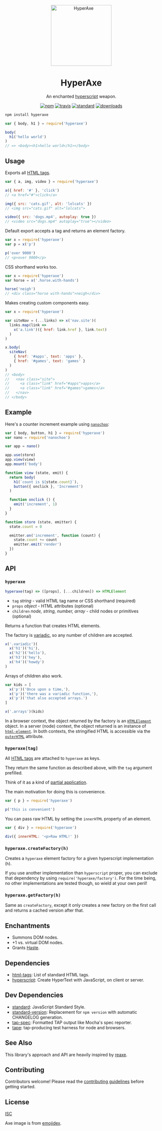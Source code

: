 <div align="center">

<img src="./axe.png" alt="HyperAxe" width="200">

# HyperAxe

An enchanted [hyperscript](https://github.com/hyperhype/hyperscript) weapon.

[![npm][1]][2]
[![travis][3]][4]
[![standard][5]][6]
[![downloads][7]][2]

[1]: https://img.shields.io/npm/v/hyperaxe.svg?style=flat-square
[2]: https://www.npmjs.com/package/hyperaxe
[3]: https://img.shields.io/travis/ungoldman/hyperaxe/master.svg?style=flat-square
[4]: https://travis-ci.org/ungoldman/hyperaxe
[5]: https://img.shields.io/badge/code%20style-standard-brightgreen.svg?style=flat-square
[6]: http://standardjs.com/
[7]: https://img.shields.io/npm/dm/hyperaxe.svg?style=flat-square

</div>

```sh
npm install hyperaxe
```

```js
var { body, h1 } = require('hyperaxe')

body(
  h1('hello world')
)
// => <body><h1>hello world</h1></body>
```

## Usage

Exports all [HTML tags](https://ghub.io/html-tags).

```js
var { a, img, video } = require('hyperaxe')

a({ href: '#' }, 'click')
// <a href="#">click</a>

img({ src: 'cats.gif', alt: 'lolcats' })
// <img src="cats.gif" alt="lolcats">

video({ src: 'dogs.mp4', autoplay: true })
// <video src="dogs.mp4" autoplay="true"></video>
```

Default export accepts a tag and returns an element factory.

```js
var x = require('hyperaxe')
var p = x('p')

p('over 9000')
// <p>over 9000</p>
```

CSS shorthand works too.

```js
var x = require('hyperaxe')
var horse = x('.horse.with-hands')

horse('neigh')
// <div class="horse with-hands">neigh</div>
```

Makes creating custom components easy.

```js
var x = require('hyperaxe')

var siteNav = (...links) => x('nav.site')(
  links.map(link =>
    x('a.link')({ href: link.href }, link.text)
  )
)

x.body(
  siteNav(
    { href: '#apps', text: 'apps' },
    { href: '#games', text: 'games' }
  )
)
// <body>
//   <nav class="site">
//     <a class="link" href="#apps">apps</a>
//     <a class="link" href="#games">games</a>
//   </nav>
// </body>
```

## Example

Here's a counter increment example using [`nanochoo`](https://github.com/heyitsmeuralex/nanochoo):

```js
var { body, button, h1 } = require('hyperaxe')
var nano = require('nanochoo')

var app = nano()

app.use(store)
app.view(view)
app.mount('body')

function view (state, emit) {
  return body(
    h1(`count is ${state.count}`),
    button({ onclick }, 'Increment')
  )

  function onclick () {
    emit('increment', 1)
  }
}

function store (state, emitter) {
  state.count = 0

  emitter.on('increment', function (count) {
    state.count += count
    emitter.emit('render')
  })
}
```

## API

### `hyperaxe`

```js
hyperaxe(tag) => ([props], [...children]) => HTMLElement
```

- `tag` _string_ - valid HTML tag name or CSS shorthand (required)
- `props` _object_ - HTML attributes (optional)
- `children` _node, string, number, array_ - child nodes or primitives (optional)

Returns a function that creates HTML elements.

The factory is [variadic](https://en.wikipedia.org/wiki/Variadic_function), so any number of children are accepted.

```js
x('.variadic')(
  x('h1')('hi'),
  x('h2')('hello'),
  x('h3')('hey'),
  x('h4')('howdy')
)
```

Arrays of children also work.

```js
var kids = [
  x('p')('Once upon a time,'),
  x('p')('there was a variadic function,'),
  x('p')('that also accepted arrays.')
]

x('.arrays')(kids)
```

In a browser context, the object returned by the factory is an [`HTMLElement`](https://developer.mozilla.org/en-US/docs/Web/API/HTMLElement) object. In a server (node) context, the object returned is an instance of [`html-element`](https://github.com/1N50MN14/html-element). In both contexts, the stringified HTML is accessible via the [`outerHTML`](https://developer.mozilla.org/en-US/docs/Web/API/Element/outerHTML) attribute.

### `hyperaxe[tag]`

All [HTML tags](https://ghub.io/html-tags) are attached to `hyperaxe` as keys.

They return the same function as described above, with the `tag` argument prefilled.

Think of it as a kind of [partial application](https://en.wikipedia.org/wiki/Partial_application).

The main motivation for doing this is convenience.

```js
var { p } = require('hyperaxe')

p('this is convenient')
```

You can pass raw HTML by setting the `innerHTML` property of an element.

```javascript
var { div } = require('hyperaxe')

div({ innerHTML: '<p>Raw HTML!' })
```

### `hyperaxe.createFactory(h)`

Creates a `hyperaxe` element factory for a given hyperscript implementation (`h`).

If you use another implementation than `hyperscript` proper, you can exclude that dependency by using `require('hyperaxe/factory')`. For the time being, no other implementations are tested though, so wield at your own peril!

### `hyperaxe.getFactory(h)`

Same as `createFactory`, except it only creates a new factory on the first call and returns a cached version after that.

## Enchantments

- Summons DOM nodes.
- +1 vs. virtual DOM nodes.
- Grants [Haste](http://engl393-dnd5th.wikia.com/wiki/Haste).

## Dependencies

- [html-tags](https://ghub.io/html-tags): List of standard HTML tags.
- [hyperscript](https://ghub.io/hyperscript): Create HyperText with JavaScript, on client or server.

## Dev Dependencies

- [standard](https://ghub.io/standard): JavaScript Standard Style.
- [standard-version](https://ghub.io/standard-version): Replacement for `npm version` with automatic CHANGELOG generation.
- [tap-spec](https://ghub.io/tap-spec): Formatted TAP output like Mocha's spec reporter.
- [tape](https://ghub.io/tape): tap-producing test harness for node and browsers.

## See Also

This library's approach and API are heavily inspired by [reaxe](https://github.com/jxnblk/reaxe).

## Contributing

Contributors welcome! Please read the [contributing guidelines](CONTRIBUTING.md) before getting started.

## License

[ISC](LICENSE.md)

Axe image is from [emojidex](https://emojidex.com/emoji/axe).
